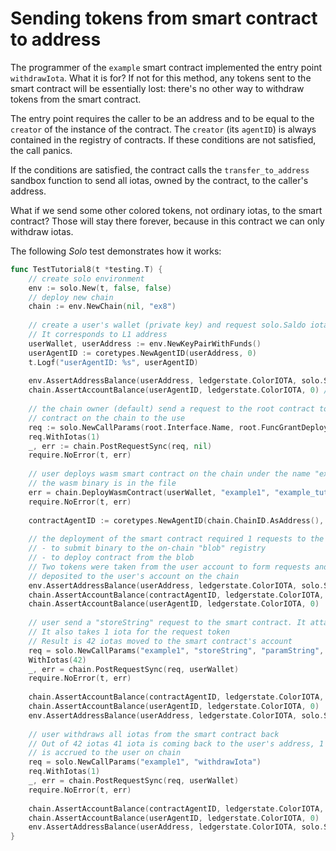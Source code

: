 # Sending tokens from smart contract to address

The programmer of the `example` smart contract implemented the entry point 
`withdrawIota`. What it is for? If not for this method, any tokens sent to the
smart contract will be essentially lost: there's no other way to withdraw tokens
from the smart contract.

The entry point requires the caller to be an address and to be equal to the 
`creator` of the instance of the contract. The `creator` (its `agentID`) is
always contained in the registry of contracts. If these conditions are not 
satisfied, the call panics.

If the conditions are satisfied, the contract calls the `transfer_to_address` 
sandbox function to send all iotas, owned by the contract, to the caller's 
address.

What if we send some other colored tokens, not ordinary iotas, to the smart
contract? Those will stay there forever, because in this contract we can only
withdraw iotas.

The following _Solo_ test demonstrates how it works:

```go
func TestTutorial8(t *testing.T) {
    // create solo environment
    env := solo.New(t, false, false)
    // deploy new chain
    chain := env.NewChain(nil, "ex8")
    
    // create a user's wallet (private key) and request solo.Saldo iotas from the faucet.
    // It corresponds to L1 address
    userWallet, userAddress := env.NewKeyPairWithFunds()
    userAgentID := coretypes.NewAgentID(userAddress, 0)
    t.Logf("userAgentID: %s", userAgentID)
    
    env.AssertAddressBalance(userAddress, ledgerstate.ColorIOTA, solo.Saldo)
    chain.AssertAccountBalance(userAgentID, ledgerstate.ColorIOTA, 0) // empty on-chain
    
    // the chain owner (default) send a request to the root contract to grant right to deploy
    // contract on the chain to the use
    req := solo.NewCallParams(root.Interface.Name, root.FuncGrantDeploy, root.ParamDeployer, userAgentID)
    req.WithIotas(1)
    _, err := chain.PostRequestSync(req, nil)
    require.NoError(t, err)
    
    // user deploys wasm smart contract on the chain under the name "example1"
    // the wasm binary is in the file
    err = chain.DeployWasmContract(userWallet, "example1", "example_tutorial_bg.wasm")
    require.NoError(t, err)
    
    contractAgentID := coretypes.NewAgentID(chain.ChainID.AsAddress(), coretypes.Hn("example1"))
    
    // the deployment of the smart contract required 1 requests to the root contract:
    // - to submit binary to the on-chain "blob" registry
    // - to deploy contract from the blob
    // Two tokens were taken from the user account to form requests and then were
    // deposited to the user's account on the chain
    env.AssertAddressBalance(userAddress, ledgerstate.ColorIOTA, solo.Saldo-2)
    chain.AssertAccountBalance(contractAgentID, ledgerstate.ColorIOTA, 0) // empty on-chain
    chain.AssertAccountBalance(userAgentID, ledgerstate.ColorIOTA, 0)
    
    // user send a "storeString" request to the smart contract. It attaches 42 iotas to the request
    // It also takes 1 iota for the request token
    // Result is 42 iotas moved to the smart contract's account
    req = solo.NewCallParams("example1", "storeString", "paramString", "Hello, world!").
    WithIotas(42)
    _, err = chain.PostRequestSync(req, userWallet)
    require.NoError(t, err)
    
    chain.AssertAccountBalance(contractAgentID, ledgerstate.ColorIOTA, 42)
    chain.AssertAccountBalance(userAgentID, ledgerstate.ColorIOTA, 0)
    env.AssertAddressBalance(userAddress, ledgerstate.ColorIOTA, solo.Saldo-44)
    
    // user withdraws all iotas from the smart contract back
    // Out of 42 iotas 41 iota is coming back to the user's address, 1 iotas
    // is accrued to the user on chain
    req = solo.NewCallParams("example1", "withdrawIota")
    req.WithIotas(1)
    _, err = chain.PostRequestSync(req, userWallet)
    require.NoError(t, err)
    
    chain.AssertAccountBalance(contractAgentID, ledgerstate.ColorIOTA, 0)
    chain.AssertAccountBalance(userAgentID, ledgerstate.ColorIOTA, 0)
    env.AssertAddressBalance(userAddress, ledgerstate.ColorIOTA, solo.Saldo-44+42)
}
```